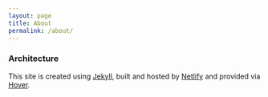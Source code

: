 ```yaml
---
layout: page
title: About
permalink: /about/
---
```


### Architecture

This site is created using [Jekyll](http://jekyllrb.com), built and hosted by  [Netlify](https://www.netlify.com) and provided via [Hover](https://www.hover.com).